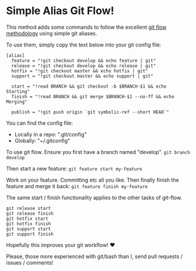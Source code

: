 # Simple Alias Git Flow!

This method adds some commands to follow the excellent [git flow methodology](http://nvie.com/posts/a-successful-git-branching-model/) using simple git aliases.

To use them, simply copy the text below into your git config file:

```
[alias]
  feature = "!git checkout develop && echo feature | git"
  release = "!git checkout develop && echo release | git"
  hotfix = "!git checkout master && echo hotfix | git"
  support = "!git checkout master && echo support | git"

  start = "!read BRANCH && git checkout -b $BRANCH-$1 && echo Starting"
  finish = "!read BRANCH && git merge $BRANCH-$1 --no-ff && echo Merging"

  publish = "!git push origin `git symbolic-ref --short HEAD`"
```

You can find the config file:

* Locally in a repo: ".git/config"
* Globally: "~/.gitconfig"


To use git flow. Ensure you first have a branch named "develop". `git branch develop`

Then start a new feature: `git feature start my-feature`

Work on your feature. Committing etc all you like. Then finally finish the feature and merge it back: `git feature finish my-feature`

The same start / finish functionality applies to the other tasks of git-flow.

```
git release start
git release finish
git hotfix start
git hotfix finish
git support start
git support finish
```

Hopefully this improves your git workflow! :heart:

Please, those more experienced with git/bash than I, send pull requests / issues / comments!
